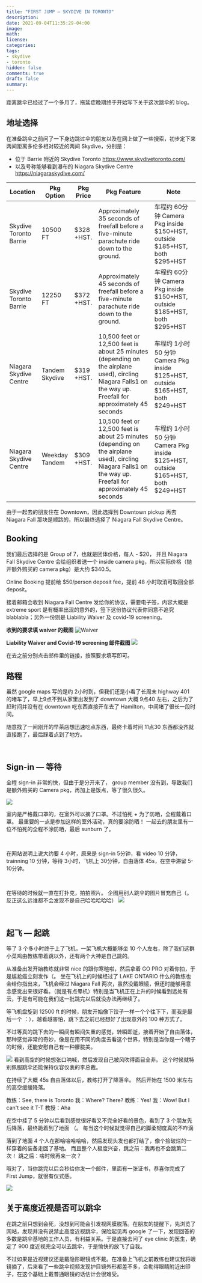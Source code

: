 ```yaml
---
title: "FIRST JUMP — SKYDIVE IN TORONTO"
description: 
date: 2021-09-04T11:35:29-04:00
image: 
math:
license: 
categories:
tags:
- skydive
- toronto
hidden: false
comments: true
draft: false
summary:
---
```


距离跳伞已经过了一个多月了，拖延症晚期终于开始写下关于这次跳伞的 blog。
</br>

## 地址选择
在准备跳伞之前问了一下身边跳过伞的朋友以及在网上做了一些搜索，初步定下来两间距离多伦多相对较近的两间 Skydive，分别是：
- 位于 Barrie 附近的 Skydive Toronto https://www.skydivetoronto.com/
- 以及号称能够看到瀑布的 Niagara Skydive Centre https://niagaraskydive.com/

| Location | Pkg Option | Pkg Price | Pkg Feature | Note |
| --------- | ------------- | ----------- | ------------- | ----- |
| Skydive Toronto Barrie |  10500 FT | $328 +HST. | Approximately 35 seconds of freefall before a five-minute parachute ride down to the ground. | 车程约 60分钟 Camera Pkg inside $150+HST, outside $185+HST, both $295+HST |
| Skydive Toronto Barrie |  12250 FT | $372 +HST. | Approximately 45 seconds of freefall before a five-minute parachute ride down to the ground. | 车程约 60分钟 Camera Pkg inside $150+HST, outside $185+HST, both $295+HST |
| Niagara Skydive Centre | Tandem Skydive | $319 +HST. | 10,500 feet or 12,500 feet is about 25 minutes (depending on the airplane used), circling Niagara Falls1 on the way up.  Freefall for approximately 45 seconds | 车程约 1小时 50 分钟 Camera Pkg inside $125+HST, outside $165+HST, both $249+HST |
| Niagara Skydive Centre | Weekday Tandem | $309 +HST. | 10,500 feet or 12,500 feet is about 25 minutes (depending on the airplane used), circling Niagara Falls1 on the way up.  Freefall for approximately 45 seconds |  车程约 1小时 50 分钟 Camera Pkg inside $125+HST, outside $165+HST, both $249+HST |

由于一起去的朋友住在 Downtown，因此选择到 Downtown pickup 再去 Niagara Fall 那块是顺路的，所以最终选择了 Niagara Fall Skydive Centre。

## Booking
我们最后选择的是 Group of 7，也就是团体价格，每人 - $20， 并且 Niagara Fall Skydive Centre 会给组织者送一个 inside camera pkg，所以实际价格（抛开额外购买的 camera pkg）是大约 $340.5。

Online Booking 提前给 $50/person deposit fee，提前 48 小时取消可取回全部 deposit。 

接着邮箱会收到 Niagara Fall Centre 发给你的协议，需要电子签，内容大概是 extreme sport 是有概率出现的意外的，签下这份协议代表你同意不追究 blablabla；另外一份则是 Liability Waiver 及 covid-19 screening。 

**收到的要求填 waiver 的截图**
![Waiver](https://raw.githubusercontent.com/Gilgamel/img-host/main/hugo/2021/1631485760648.png)

**Liability Waiver and Covid-19 screening 邮件截图**
![](https://raw.githubusercontent.com/Gilgamel/img-host/main/hugo/2021/1631485958896.png)

在去之前分别点击邮件里的链接，按照要求填写即可。

## 路程
虽然 google maps 写的是约 2小时到，但我们还是小看了长周末 highway 401 的堵车了，早上9点不到从家里出发到了 downtown 大概 9点40 左右，之后为了赶时间并没有在 downtown 吃东西直接开车去了 Hamilton，中间堵了很长一段时间。

随意找了一间刚开的早茶店想迅速吃点东西，最终卡着时间 11点30 东西都没齐就直接跑了，最后踩着点到了地方。

</br>

## Sign-in — 等待
全程 sign-in 非常的快，但由于是分开来了， group member 没有到，导致我们是额外购买的 Camera pkg，再加上是饭点，等了很久很久。

![](https://raw.githubusercontent.com/Gilgamel/img-host/main/hugo/2021/1631487403925.jpg)

室内是严格戴口罩的，在室外可以摘了口罩。不过怕死 + 为了防晒，全程戴着口罩。
最重要的一点是参加这样的室外活动，真的要涂防晒！
一起去的朋友里有一位不怕死的全程不涂防晒，最后 sunburn 了。

</br>

在网站说明上说大约要 4 小时，原来是 sign-in 5分钟，看 video 10 分钟，trainning 10 分钟，等待 3小时，飞机上 30分钟，自由落体 45s，在空中滞留 5-10分钟。 

</br>

在等待的时候就一直在打扑克，拍拍照片。
企图用别人跳伞的图片冒充自己（。反正这么远谁都不会发现不是自己哈哈哈哈哈）
![](https://raw.githubusercontent.com/Gilgamel/img-host/main/hugo/2021/1631487544126.jpg)

</br>

## 起飞 — 起跳
等了 3 个多小时终于上了飞机，一架飞机大概能够坐 10 个人左右，除了我们这群小菜鸡由教练带着跳以外，还有两个大神是自己跳的。

从准备出发开始教练就非常 nice 的跟你寒暄啦，然后拿着 GO PRO 对着你拍，于是尴尬癌立刻发作（。
坐在飞机上的时候经过了 LAKE ONTARIO 什么的教练也会给你指出来，飞机会经过 Niagara Fall 两次，虽然没戴眼镜，但还时能够用意念感觉出来很好看。（就是有点晕机）特别是当飞机正在上升的时候看到远处有云，于是有可能在我们这一批跳完以后就没办法再继续了。

等飞机盘旋到 12500 ft 的时候，朋友开始像下饺子一样一个个往下下，而我是最后一个 ：），越看越害怕，跳下去之前已经想好了出现意外的 100 种方式了。

不过等真的跳下去的一瞬间有瞬间失重的感觉，转瞬即逝，接着开始了自由落体，那种感觉非常的奇妙，像是在用不同的角度去看这个世界，特别是当你是一个瞎子的时候，还能安慰自己有一种朦胧美。

![](https://raw.githubusercontent.com/Gilgamel/img-host/main/hugo/2021/1631488011868.jpg)
看到高空的时候想张口呐喊，然后发现自己被风吹得面目全非。
这个时候就特别佩服跳伞还能保持仪容仪表的李总裁。

在持续了大概 45s 自由落体以后，教练打开了降落伞。
然后开始在 1500 米左右的高空缓缓降落。

教练：See, there is Toronto
我：Where? There?
教练：Yes!
我：Wow! But I can't see it T-T
教授：Aha 

在空中挂了 5 分钟以后看到感觉很好看又不完全好看的景色，看到了 3 个朋友先后降落，最终跪着到了地面 （。 每当这个时候就觉得自己的脚柔韧度真的不咋滴

落到了地面 4 个人在那哈哈哈哈哈，然后发现头发也都打结了，像个捡破烂的一样穿着的装备走回了基地。
而且整个人极度兴奋，跳之前：我再也不会跳第二次！ 跳之后：啥时候再来一次？ 

哦对了，当你跳完以后会秒给你发一个邮件，里面有一张证书，恭喜你完成了 First Jump，就很有仪式感。

![](https://raw.githubusercontent.com/Gilgamel/img-host/main/hugo/2021/1631488424116.png)


## 关于高度近视是否可以跳伞
在跳之前只想到会死，没想到可能会引发视网膜脱落。在朋友的提醒下，先浏览了网站，发现并没有说禁止高度近视跳伞，保险起见再 google 了一下，发现回答的多数是跳伞基地的工作人员，有利益关系。于是直接去问了 eye clinic 的医生，确定了 900 度近视完全可以去跳伞，于是愉快的放飞了自我。

不过如果是近视建议还是戴隐形眼镜或不戴。在准备上飞机之前教练也建议我将眼镜摘了，后来看了一些跳伞视频发现护目镜外形都差不多，会勒得眼睛附近出印子，在这个基础上戴普通眼镜的话估计会很难受。

